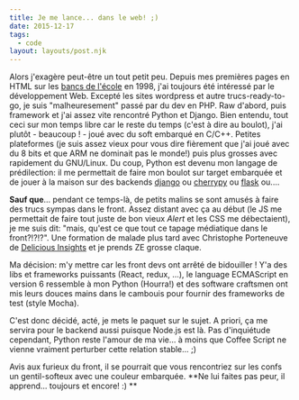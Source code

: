 ```yaml
---
title: Je me lance... dans le web! ;)
date: 2015-12-17
tags:
  - code
layout: layouts/post.njk
---
```


Alors j'exagère peut-être un tout petit peu. Depuis mes premières pages en HTML sur les [bancs de l'école](https://www.enseirb-matmeca.fr/fr) en 1998, j'ai toujours été intéressé par le développement Web. Excepté les sites wordpress et autre trucs-ready-to-go, je suis "malheuresement" passé par du dev en PHP. Raw d'abord, puis framework et j'ai assez vite rencontré Python et Django. Bien entendu, tout ceci sur mon temps libre car le reste du temps (c'est à dire au boulot), j'ai plutôt - beaucoup ! - joué avec du soft embarqué en C/C++. Petites plateformes (je suis assez vieux pour vous dire fièrement que j'ai joué avec du 8 bits et que ARM ne dominait pas le monde!) puis plus grosses avec rapidement du GNU/Linux. Du coup, Python est devenu mon langage de prédilection: il me permettait de faire mon boulot sur target embarquée et de jouer à la maison sur des backends [django](https://www.djangoproject.com/) ou [cherrypy](https://docs.cherrypy.dev) ou [flask](https://palletsprojects.com/p/flask/) ou....

**Sauf que**... pendant ce temps-là, de petits malins se sont amusés à faire des trucs sympas dans le front. Assez distant avec ça au début (le JS me permettait de faire tout juste de bon vieux _Alert_ et les CSS me débectaient), je me suis dit: "mais, qu'est ce que tout ce tapage médiatique dans le front?!?!?". Une formation de malade plus tard avec Christophe Porteneuve de [Delicious Insights](https://delicious-insights.com/) et je prends ZE grosse claque.

Ma décision: m'y mettre car les front devs ont arrêté de bidouiller ! Y'a des libs et frameworks puissants (React, redux, ...), le language ECMAScript en version 6 ressemble à mon Python (Hourra!) et des software craftsmen ont mis leurs douces mains dans le cambouis pour fournir des frameworks de test (style Mocha).

C'est donc décidé, acté, je mets le paquet sur le sujet. A priori, ça me servira pour le backend aussi puisque Node.js est là. Pas d'inquiétude cependant, Python reste l'amour de ma vie... à moins que Coffee Script ne vienne vraiment perturber cette relation stable... ;)

Avis aux furieux du front, il se pourrait que vous rencontriez sur les confs un gentil-softeux avec une couleur embarquée. **Ne lui faites pas peur, il apprend... toujours et encore! :) **
